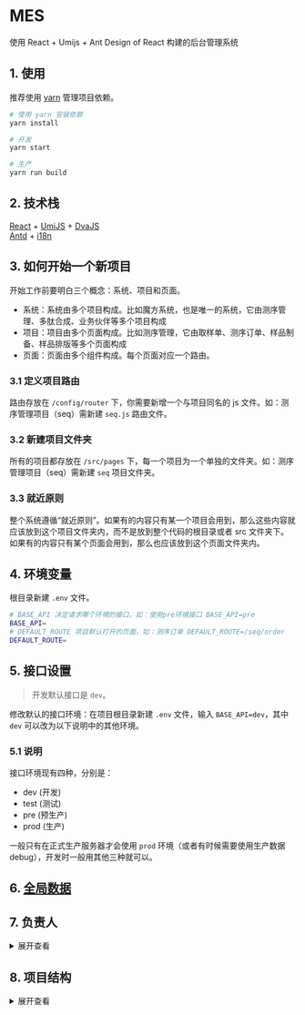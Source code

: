 # MES

使用 React + Umijs + Ant Design of React 构建的后台管理系统

## 1. 使用

推荐使用 [yarn](https://yarn.bootcss.com/) 管理项目依赖。

```bash
# 使用 yarn 安装依赖
yarn install

# 开发
yarn start

# 生产
yarn run build
```

## 2. 技术栈

[React](https://zh-hans.reactjs.org/) + [UmiJS](https://umijs.org/zh/) + [DvaJS](https://dvajs.com/)  
[Antd](https://ant.design/docs/react/introduce-cn) + [i18n](https://github.com/formatjs/react-intl)

## 3. 如何开始一个新项目

开始工作前要明白三个概念：系统、项目和页面。

- 系统：系统由多个项目构成。比如魔方系统，也是唯一的系统，它由测序管理、多肽合成、业务伙伴等多个项目构成
- 项目：项目由多个页面构成。比如测序管理，它由取样单、测序订单、样品制备、样品排版等多个页面构成
- 页面：页面由多个组件构成。每个页面对应一个路由。

### 3.1 定义项目路由

路由存放在 `/config/router` 下，你需要新增一个与项目同名的 js 文件。如：测序管理项目（seq）需新建 `seq.js` 路由文件。

### 3.2 新建项目文件夹

所有的项目都存放在 `/src/pages` 下，每一个项目为一个单独的文件夹。如：测序管理项目（seq）需新建 `seq` 项目文件夹。

### 3.3 就近原则

整个系统遵循“就近原则”。如果有的内容只有某一个项目会用到，那么这些内容就应该放到这个项目文件夹内，而不是放到整个代码的根目录或者 src 文件夹下。如果有的内容只有某个页面会用到，那么也应该放到这个页面文件夹内。

<!-- ## 3.4 命名规范

- `/src/models` 全局数据文件夹下文件命名，比如我负责测序模块（seq），那么你的全局数据文件必须命名为 `seq.js`，每一个大模块为一个文件。
- `/src/api` 接口文件夹下的文件命名，根据后台接口微服务命名，一个微服务为一个文件，多个不同的服务不要放到同一个文件内。比如 `basic` 服务，就是 `basic.js`。 -->

## 4. 环境变量

根目录新建 `.env` 文件。

```bash
# BASE_API 决定请求哪个环境的接口，如：使用pre环境接口 BASE_API=pre
BASE_API=
# DEFAULT_ROUTE 项目默认打开的页面，如：测序订单 DEFAULT_ROUTE=/seq/order
DEFAULT_ROUTE=
```

## 5. 接口设置

> 开发默认接口是 `dev`。

修改默认的接口环境：在项目根目录新建 `.env` 文件，输入 `BASE_API=dev`，其中 `dev` 可以改为以下说明中的其他环境。

### 5.1 说明

接口环境现有四种，分别是：

- dev (开发)
- test (测试)
- pre (预生产)
- prod (生产)

一般只有在正式生产服务器才会使用 `prod` 环境（或者有时候需要使用生产数据 debug），开发时一般用其他三种就可以。

## 6. [全局数据](/docs/全局数据.md)

## 7. 负责人

<details>
<summary>展开查看</summary>
<pre><code>
多肽合成：石雷
业务伙伴：石雷
测序管理：姚银婷
用户权限：孟禹丞
高通量：
RNA合成：吴贺珍
人事管理：吴贺珍
采购管理：张文惠
系统管理：张文慧
</code></pre>
</details>

## 8. 项目结构

<details>
<summary>展开查看</summary>
<pre>
<code>
|—— config/ 项目配置文件
|   |—— router/ 路由文件夹
|   |   |—— **.js 各模块路由
|   |   |—— index.js 路由入口
|   |
|   |—— config.js 编译时配置文件
|
|—— public/ 静态资源文件
|
|—— src/ 源码
|   |—— api/ 接口文件
|   |   |—— *** 根据后台微服务拆分接口文件
|   |   |—— index.js 接口根模块
|   |
|   |—— assets/ 资源文件（会被webpack打包）
|   |
|   |—— components/ 全局组件
|   |
|   |—— layouts/ 布局
|   |
|   |—— locales/ i18n国际化
|   |
|   |—— models/ 全局数据
|   |
|   |—— pages/ 页面 每个项目大模块一个文件夹，模块下的页面也是一个文件夹，入口都是`index.jsx`，页面内的局部组件都放到页面文件夹的components目录下
|   |   |—— .umi/ 此目录自动生成，不要修改/删除
|   |   |—— seq/ 测序模块
|   |       |—— api/ 项目用到的接口文件
|   |       |—— assets/ 项目用到的静态资源
|   |       |—— components/ 项目公共组件
|   |       |—— locales/ 项目国际化数据
|   |       |—— mock/ 模拟数据
|   |       |—— models/ 项目全局数据
|   |       |
|   |       |—— seq-order/ 测序订单页面
|   |           |—— components/ 页面拆分的组件
|   |           |—— index.jsx 测序订单入口页面
|   |           |—— index.less 测序订单样式
|   |           |—— model.js 测序订单全局数据
|   |
|   |—— utils/ 工具函数
|   |
|   |—— app.js 运行时配置文件
|   |—— global.jsx 项目入口
|   |—— global.less 全局样式
|
|—— .env 环境变量文件（不提交到远程仓库）
|
|—— .gitignore
|
|—— CHANGELOG.md 更新日志 
|
|—— jsconfig.json vscode编辑器JS项目配置
|
|—— package.json npm包文件
|
|—— README.md 项目说明
</code>
</pre>
</details>
